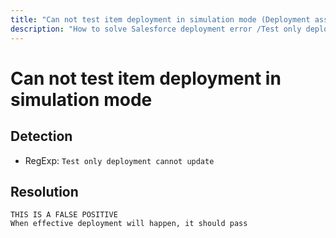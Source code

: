 ```yaml
---
title: "Can not test item deployment in simulation mode (Deployment assistant)"
description: "How to solve Salesforce deployment error /Test only deployment cannot update/gm"
---
```

<!-- markdownlint-disable MD013 -->
# Can not test item deployment in simulation mode

## Detection

- RegExp: `Test only deployment cannot update`

## Resolution

```shell
THIS IS A FALSE POSITIVE
When effective deployment will happen, it should pass
```
